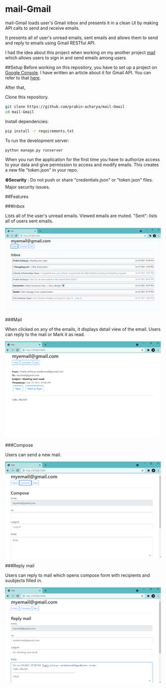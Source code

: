 # mail-Gmail

mail-Gmail loads user's Gmail inbox and presents it in a clean UI by making API calls to send and receive emails.

It presents all of user's unread emails, sent emails and allows them to send and reply to emails using Gmail RESTful API.

I had the idea about this project when working on my another project [mail](https://github.com/prabin-acharya/mail) which allows users to sign in and send emails among users.

##Setup
Before working on this repository, you have to set up a project on [Google Console](https://console.cloud.google.com/). I have written an article about it for Gmail API. You can refer to that [here](https://dev.to/pra6in).

After that, 

Clone this repository.
```bash
git clone https://github.com/prabin-acharya/mail-Gmail
cd mail-Gmail
```

Install dependencies:
```bash
pip install -r requirements.txt
```

To run the development server:
```bash
python manage.py runserver
```

When you run the application for the first time you have to authorize access to your data and give permission to access and modify emails. This creates a new file "token.json" in your repo.

:no_entry:**Security** : Do not push or share "credentials.json" or "token.json" files. Major security issues.

##Features

###Inbox

Lists all of the user's unread emails. Viewed emails are muted. "Sent": lists all of users sent emails.

![Inbox](Resources/inbox.jpg)



###Mail

When clicked on any of the emails, it displays detail view of the email. Users can reply to the mail or Mark it as read.

![Mail](Resources/mail.jpg)



###Compose

Users can send a new mail.

![Composemail](Resources/compose.jpg)



###Reply mail

Users can reply to mail which opens compose form with recipients and suubjects filled in.


![ReplyMail](Resources/replymail.jpg)
